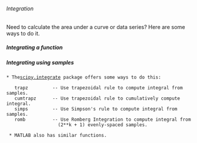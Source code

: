 ###### Integration

Need to calculate the area under a curve or data series? Here are some
ways to do it.

##### Integrating a function

##### Integrating using samples

` * The `[`scipy.integrate`](http://docs.scipy.org/doc/scipy/reference/tutorial/integrate.html)` package offers some ways to do this:`

`   trapz         -- Use trapezoidal rule to compute integral from samples.`\
`   cumtrapz      -- Use trapezoidal rule to cumulatively compute integral.`\
`   simps         -- Use Simpson's rule to compute integral from samples.`\
`   romb          -- Use Romberg Integration to compute integral from`\
`                   (2**k + 1) evenly-spaced samples.`\
`                   `\
` * MATLAB also has similar functions.`
